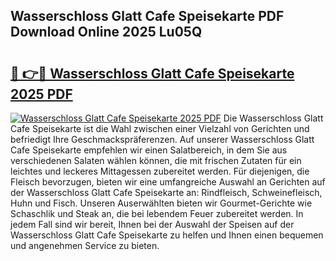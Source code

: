 ## Wasserschloss Glatt Cafe Speisekarte PDF Download Online 2025 Lu05Q

# <h2><a href="http://gc84l0.nevu.top/?p=Wasserschloss+Glatt+Cafe+Speisekarte">🔗 👉🔴 Wasserschloss Glatt Cafe Speisekarte 2025 PDF</a></h2>

[![Wasserschloss Glatt Cafe Speisekarte 2025 PDF](https://i.imgur.com/dBaPXMq.png)](http://gc84l0.nevu.top/?p=Wasserschloss+Glatt+Cafe+Speisekarte)
Die Wasserschloss Glatt Cafe Speisekarte ist die Wahl zwischen einer Vielzahl von Gerichten und befriedigt Ihre Geschmackspräferenzen. Auf unserer Wasserschloss Glatt Cafe Speisekarte empfehlen wir einen Salatbereich, in dem Sie aus verschiedenen Salaten wählen können, die mit frischen Zutaten für ein leichtes und leckeres Mittagessen zubereitet werden. Für diejenigen, die Fleisch bevorzugen, bieten wir eine umfangreiche Auswahl an Gerichten auf der Wasserschloss Glatt Cafe Speisekarte an: Rindfleisch, Schweinefleisch, Huhn und Fisch. Unseren Auserwählten bieten wir Gourmet-Gerichte wie Schaschlik und Steak an, die bei lebendem Feuer zubereitet werden. In jedem Fall sind wir bereit, Ihnen bei der Auswahl der Speisen auf der Wasserschloss Glatt Cafe Speisekarte zu helfen und Ihnen einen bequemen und angenehmen Service zu bieten.
